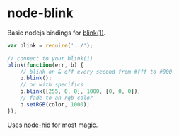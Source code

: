 # node-blink

Basic nodejs bindings for [blink(1)](http://www.kickstarter.com/projects/thingm/blink1-the-usb-rgb-led).

```javascript
var blink = require('../');

// connect to your blink(1)
blink(function(err, b) {
    // blink on & off every second from #fff to #000
    b.blink();
    // or with specifics
    b.blink([255, 0, 0], 1000, [0, 0, 0]);
    // fade to an rgb color
    b.setRGB(color, 1000);
});
```

Uses [node-hid](https://github.com/hanshuebner/node-hid) for most magic.
